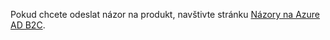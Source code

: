 Pokud chcete odeslat názor na produkt, navštivte stránku [Názory na Azure AD B2C](https://feedback.azure.com/forums/169401-azure-active-directory/category/160596-b2c).
